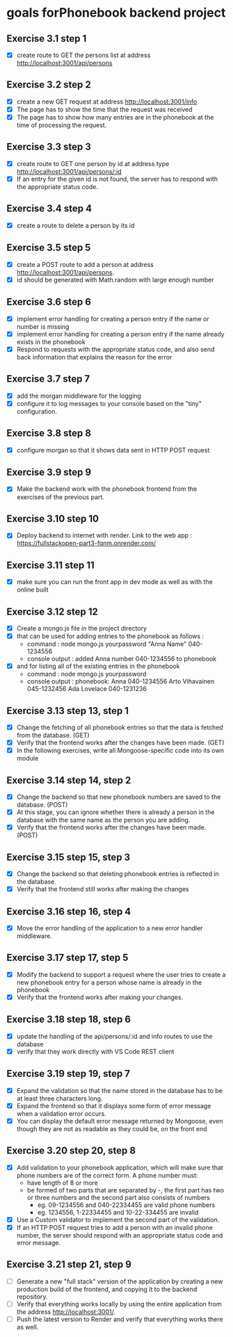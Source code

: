 # goals forPhonebook backend project

## Exercise 3.1 step 1

- [x] create route to GET the persons list at address <http://localhost:3001/api/persons>

## Exercise 3.2 step 2

- [x] create a new GET request at address <http://localhost:3001/info>
- [x] The page has to show the time that the request was received
- [x] The page has to show how many entries are in the phonebook at the time of processing the request.

## Exercise 3.3 step 3

- [x] create route to GET one person by id at address type <http://localhost:3001/api/persons/:id>
- [x] If an entry for the given id is not found, the server has to respond with the appropriate status code.

## Exercise 3.4 step 4

- [x] create a route to delete a person by its id

## Exercise 3.5 step 5

- [x] create a POST route to add a person at address <http://localhost:3001/api/persons>.
- [x] id should be generated with Math.random with large enough number

## Exercise 3.6 step 6

- [x] implement error handling for creating a person entry if the name or number is missing
- [x] implement error handling for creating a person entry if the name already exists in the phonebook
- [x] Respond to requests with the appropriate status code, and also send back information that explains the reason for the error

## Exercise 3.7 step 7

- [x] add the morgan middleware for the logging
- [x] configure it to log messages to your console based on the "tiny" configuration.

## Exercise 3.8 step 8

- [x] configure morgan so that it shows data sent in HTTP POST request

## Exercise 3.9 step 9

- [x] Make the backend work with the phonebook frontend from the exercises of the previous part.

## Exercise 3.10 step 10

- [x] Deploy backend to internet with render. Link to the web app :
<https://fullstackopen-part3-fqnm.onrender.com/>

## Exercise 3.11 step 11

- [x] make sure you can run the front app in dev mode as well as with the online built

## Exercise 3.12 step 12

- [x] Create a mongo.js file in the project directory
- [x] that can be used for adding entries to the phonebook as follows :
  - command : node mongo.js yourpassword "Anna Name" 040-1234556
  - console output : added Anna number 040-1234556 to phonebook
- [x] and for listing all of the existing entries in the phonebook
  - command : node mongo.js yourpassword
  - console output :
        phonebook:
        Anna 040-1234556
        Arto Vihavainen 045-1232456
        Ada Lovelace 040-1231236

## Exercise 3.13 step 13, step 1

- [x] Change the fetching of all phonebook entries so that the data is fetched from the database. (GET)
- [x] Verify that the frontend works after the changes have been made. (GET)
- [x] In the following exercises, write all Mongoose-specific code into its own module

## Exercise 3.14 step 14, step 2

- [x] Change the backend so that new phonebook numbers are saved to the database. (POST)
- [x] At this stage, you can ignore whether there is already a person in the database with the same name as the person you are adding.
- [x] Verify that the frontend works after the changes have been made. (POST)

## Exercise 3.15 step 15, step 3

- [x] Change the backend so that deleting phonebook entries is reflected in the database.
- [x] Verify that the frontend still works after making the changes

## Exercise 3.16 step 16, step 4

- [x] Move the error handling of the application to a new error handler middleware.

## Exercise 3.17 step 17, step 5

- [x] Modify the backend to support a request where the user tries to create a new phonebook entry for a person whose name is already in the phonebook
- [x] Verify that the frontend works after making your changes.

## Exercise 3.18 step 18, step 6

- [x] update the handling of the api/persons/:id and info routes to use the database
- [x]  verify that they work directly with VS Code REST client

## Exercise 3.19 step 19, step 7

- [x] Expand the validation so that the name stored in the database has to be at least three characters long.
- [x] Expand the frontend so that it displays some form of error message when a validation error occurs.
- [x] You can display the default error message returned by Mongoose, even though they are not as readable as they could be, on the front end

## Exercise 3.20 step 20, step 8

- [x] Add validation to your phonebook application, which will make sure that phone numbers are of the correct form. A phone number must:
  - have length of 8 or more
  - be formed of two parts that are separated by -, the first part has two or three numbers and the second part also consists of numbers
    - eg. 09-1234556 and 040-22334455 are valid phone numbers
    - eg. 1234556, 1-22334455 and 10-22-334455 are invalid
- [x] Use a Custom validator to implement the second part of the validation.
- [x] If an HTTP POST request tries to add a person with an invalid phone number, the server should respond with an appropriate status code and error message.

## Exercise 3.21 step 21, step 9

- [ ] Generate a new "full stack" version of the application by creating a new production build of the frontend, and copying it to the backend repository.
- [ ] Verify that everything works locally by using the entire application from the address <http://localhost:3001/>.
- [ ] Push the latest version to Render and verify that everything works there as well.
